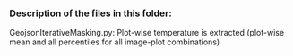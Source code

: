 ### Description of the files in this folder:

GeojsonIterativeMasking.py:
Plot-wise temperature is extracted (plot-wise mean and all percentiles for all image-plot combinations)